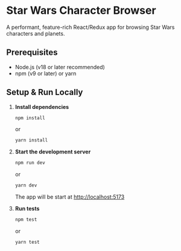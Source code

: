 # Star Wars Character Browser

A performant, feature-rich React/Redux app for browsing Star Wars characters and planets.

## Prerequisites
- Node.js (v18 or later recommended)
- npm (v9 or later) or yarn

## Setup & Run Locally

1. **Install dependencies**
   ```sh
   npm install
   ```
    or
   ```sh
   yarn install
   ```

3. **Start the development server**
   ```sh
   npm run dev
   ```
    or
   ```sh
   yarn dev
   ```
   The app will be start at [http://localhost:5173](http://localhost:5173) 

4. **Run tests**
   ```sh
   npm test
   ```
    or
   ```sh
   yarn test
   ```
